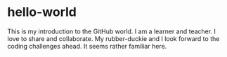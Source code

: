 # hello-world
This is my introduction to the GitHub world. I am a learner and teacher. I love to share and collaborate. My rubber-duckie and I look forward to the coding challenges ahead. It seems rather familiar here.